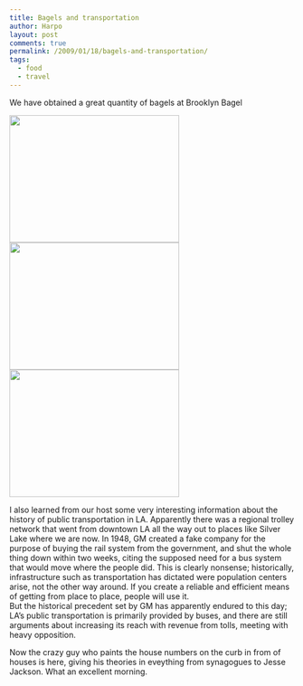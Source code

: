 ```yaml
---
title: Bagels and transportation
author: Harpo
layout: post
comments: true
permalink: /2009/01/18/bagels-and-transportation/
tags:
  - food
  - travel
---
```

We have obtained a great quantity of bagels at Brooklyn Bagel

[<img class="alignnone size-full wp-image-364" src="http://www.harpojaeger.com/assets/media/wp-content/uploads/2009/01/l-640-480-08e54c82-90ee-4d7e-bd71-5fa01e700435.jpeg" alt="" width="300" height="225" />][1][<img class="alignnone size-full wp-image-364" src="http://www.harpojaeger.com/assets/media/wp-content/uploads/2009/01/l-640-480-f22f3afa-392a-4aaa-aaf3-49cc5b2fe7d1.jpeg" alt="" width="300" height="225" />][2][<img class="alignnone size-full wp-image-364" src="http://www.harpojaeger.com/assets/media/wp-content/uploads/2009/01/l-640-480-ddb2e919-dbe7-4c61-ab5f-8c4e2d518d2f.jpeg" alt="" width="300" height="225" />][3]

I also learned from our host some very interesting information about the history of public transportation in LA. Apparently there was a regional trolley network that went from downtown LA all the way out to places like Silver Lake where we are now. In 1948, GM created a fake company for the purpose of buying the rail system from the government, and shut the whole thing down within two weeks, citing the supposed need for a bus system that would move where the people did. This is clearly nonsense; historically, infrastructure such as transportation has dictated were population centers arise, not the other way around. If you create a reliable and efficient means of getting from place to place, people will use it.  
But the historical precedent set by GM has apparently endured to this day; LA&#8217;s public transportation is primarily provided by buses, and there are still arguments about increasing its reach with revenue from tolls, meeting with heavy opposition.

Now the crazy guy who paints the house numbers on the curb in from of houses is here, giving his theories in eveything from synagogues to Jesse Jackson. What an excellent morning.

 [1]: http://www.harpojaeger.com/assets/media/wp-content/uploads/2009/01/l-640-480-08e54c82-90ee-4d7e-bd71-5fa01e700435.jpeg
 [2]: http://www.harpojaeger.com/assets/media/wp-content/uploads/2009/01/l-640-480-f22f3afa-392a-4aaa-aaf3-49cc5b2fe7d1.jpeg
 [3]: http://www.harpojaeger.com/assets/media/wp-content/uploads/2009/01/l-640-480-ddb2e919-dbe7-4c61-ab5f-8c4e2d518d2f.jpeg